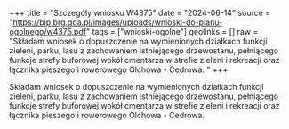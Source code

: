 +++
title = "Szczegóły wniosku W4375"
date = "2024-06-14"
source = "https://bip.brg.gda.pl/images/uploads/wnioski-do-planu-ogolnego/w4375.pdf"
tags = ["wnioski-ogolne"]
geolinks = []
raw = "Składam wniosek o dopuszczenie na wymienionych działkach funkcji zieleni, parku, lasu z zachowaniem istniejącego drzewostanu, pełniącego funkcje strefy buforowej wokół cmentarza w strefie zieleni i rekreacji oraz łącznika pieszego i rowerowego Olchowa - Cedrowa. "
+++

Składam wniosek o dopuszczenie na wymienionych działkach funkcji zieleni, parku,
lasu z zachowaniem istniejącego drzewostanu, pełniącego funkcje strefy buforowej wokół
cmentarza w strefie zieleni i rekreacji oraz łącznika pieszego i rowerowego Olchowa - Cedrowa.



